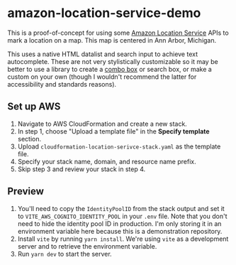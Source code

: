 # amazon-location-service-demo

This is a proof-of-concept for using some [Amazon Location Service](https://aws.amazon.com/location/) APIs to mark a location on a map. This map is centered in Ann Arbor, Michigan.

This uses a native HTML datalist and search input to achieve text autocomplete. These are not very stylistically customizable so it may be better to use a library to create a [combo box](https://en.wikipedia.org/wiki/Combo_box) or search box, or make a custom on your own (though I wouldn't recommend the latter for accessibility and standards reasons).

## Set up AWS

1. Navigate to AWS CloudFormation and create a new stack.
2. In step 1, choose "Upload a template file" in the **Specify template** section.
3. Upload `cloudformation-location-serivce-stack.yaml` as the template file.
4. Specify your stack name, domain, and resource name prefix.
5. Skip step 3 and review your stack in step 4.

## Preview

1. You'll need to copy the `IdentityPoolID` from the stack output and set it to `VITE_AWS_COGNITO_IDENTITY_POOL` in your `.env` file. Note that you don't need to hide the identity pool ID in production. I'm only storing it in an environment variable here because this is a demonstration repository.
2. Install `vite` by running `yarn install`. We're using `vite` as a development server and to retrieve the environment variable.
3. Run `yarn dev` to start the server.

